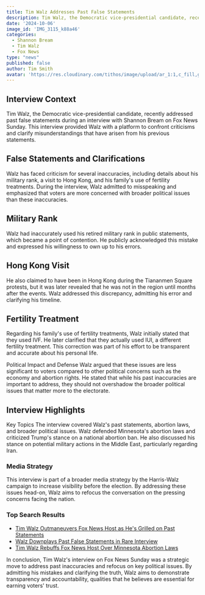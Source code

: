 ```yaml
---
title: Tim Walz Addresses Past False Statements
description: Tim Walz, the Democratic vice-presidential candidate, recently addressed past false statements during an interview with Shannon Bream on Fox News Sunday. This interview provided Walz with a platform to confront criticisms and clarify misunderstandings that have arisen from his previous statements.
date: '2024-10-06'
image_id: 'IMG_3115_k88a46'
categories:
  - Shannon Bream
  - Tim Walz
  - Fox News
type: "news"
published: false
author: Tim Smith
avatar: 'https://res.cloudinary.com/tithos/image/upload/ar_1:1,c_fill,g_auto,q_auto:eco,r_max,w_100/v1703907649/me_f8wxaa.avif'
---
```


<script>
  import { ExternalLink } from '../lib';
  import { CldImage } from 'svelte-cloudinary';
</script>

<CldImage
  width="100%"
  src="IMG_3115_k88a46"
  alt='Tim Walz Addresses Past False Statements'
/>

## Interview Context

Tim Walz, the Democratic vice-presidential candidate, recently addressed past false statements during an interview with Shannon Bream on Fox News Sunday. This interview provided Walz with a platform to confront criticisms and clarify misunderstandings that have arisen from his previous statements.

## False Statements and Clarifications

Walz has faced criticism for several inaccuracies, including details about his military rank, a visit to Hong Kong, and his family's use of fertility treatments. During the interview, Walz admitted to misspeaking and emphasized that voters are more concerned with broader political issues than these inaccuracies.

## Military Rank

Walz had inaccurately used his retired military rank in public statements, which became a point of contention. He publicly acknowledged this mistake and expressed his willingness to own up to his errors.

## Hong Kong Visit

He also claimed to have been in Hong Kong during the Tiananmen Square protests, but it was later revealed that he was not in the region until months after the events. Walz addressed this discrepancy, admitting his error and clarifying his timeline.

## Fertility Treatment

Regarding his family's use of fertility treatments, Walz initially stated that they used IVF. He later clarified that they actually used IUI, a different fertility treatment. This correction was part of his effort to be transparent and accurate about his personal life.

Political Impact and Defense
Walz argued that these issues are less significant to voters compared to other political concerns such as the economy and abortion rights. He stated that while his past inaccuracies are important to address, they should not overshadow the broader political issues that matter more to the electorate.

## Interview Highlights

Key Topics
The interview covered Walz's past statements, abortion laws, and broader political issues. Walz defended Minnesota's abortion laws and criticized Trump's stance on a national abortion ban. He also discussed his stance on potential military actions in the Middle East, particularly regarding Iran.

### Media Strategy

This interview is part of a broader media strategy by the Harris-Walz campaign to increase visibility before the election. By addressing these issues head-on, Walz aims to refocus the conversation on the pressing concerns facing the nation.

### Top Search Results

- [Tim Walz Outmaneuvers Fox News Host as He's Grilled on Past Statements](https://thedailybeast.com/)
- [Walz Downplays Past False Statements in Rare Interview](https://politico.com/)
- [Tim Walz Rebuffs Fox News Host Over Minnesota Abortion Laws](https://newsweek.com/)

In conclusion, Tim Walz's interview on Fox News Sunday was a strategic move to address past inaccuracies and refocus on key political issues. By admitting his mistakes and clarifying the truth, Walz aims to demonstrate transparency and accountability, qualities that he believes are essential for earning voters' trust.
